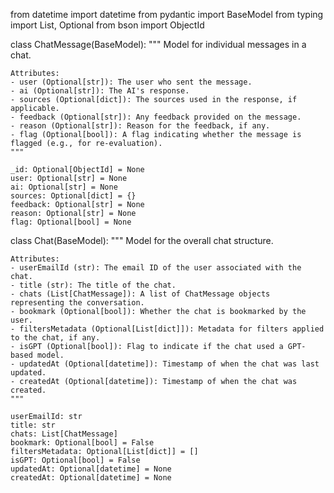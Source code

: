 from datetime import datetime
from pydantic import BaseModel
from typing import List, Optional
from bson import ObjectId


class ChatMessage(BaseModel):
    """
    Model for individual messages in a chat.

    Attributes:
    - user (Optional[str]): The user who sent the message.
    - ai (Optional[str]): The AI's response.
    - sources (Optional[dict]): The sources used in the response, if applicable.
    - feedback (Optional[str]): Any feedback provided on the message.
    - reason (Optional[str]): Reason for the feedback, if any.
    - flag (Optional[bool]): A flag indicating whether the message is flagged (e.g., for re-evaluation).
    """

    _id: Optional[ObjectId] = None
    user: Optional[str] = None
    ai: Optional[str] = None
    sources: Optional[dict] = {}
    feedback: Optional[str] = None
    reason: Optional[str] = None
    flag: Optional[bool] = None


class Chat(BaseModel):
    """
    Model for the overall chat structure.

    Attributes:
    - userEmailId (str): The email ID of the user associated with the chat.
    - title (str): The title of the chat.
    - chats (List[ChatMessage]): A list of ChatMessage objects representing the conversation.
    - bookmark (Optional[bool]): Whether the chat is bookmarked by the user.
    - filtersMetadata (Optional[List[dict]]): Metadata for filters applied to the chat, if any.
    - isGPT (Optional[bool]): Flag to indicate if the chat used a GPT-based model.
    - updatedAt (Optional[datetime]): Timestamp of when the chat was last updated.
    - createdAt (Optional[datetime]): Timestamp of when the chat was created.
    """

    userEmailId: str
    title: str
    chats: List[ChatMessage]
    bookmark: Optional[bool] = False
    filtersMetadata: Optional[List[dict]] = []
    isGPT: Optional[bool] = False
    updatedAt: Optional[datetime] = None
    createdAt: Optional[datetime] = None
